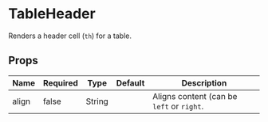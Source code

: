 # TableHeader

Renders a header cell (`th`) for a table.

## Props

| Name          | Required    | Type          | Default       | Description   |
| ------------- | ----------- | ------------- | ------------- | ------------- |
| align         | false       | String        |               | Aligns content (can be `left` or `right`. |
